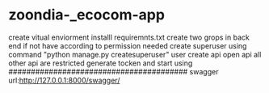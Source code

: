 # zoondia-_ecocom-app
create vitual enviorment
installl requiremnts.txt
create two grops in back end if not have according to permission needed
create superuser using command "python manage.py createsuperuser"
user create api open api 
all other api are restricted
generate tocken and start using
########################################
swagger url:http://127.0.0.1:8000/swagger/
